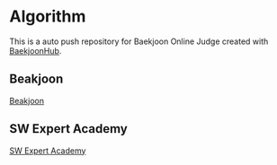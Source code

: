 # Algorithm
This is a auto push repository for Baekjoon Online Judge created with [BaekjoonHub](https://github.com/BaekjoonHub/BaekjoonHub).

## Beakjoon
[Beakjoon](https://www.acmicpc.net)

## SW Expert Academy
[SW Expert Academy](https://swexpertacademy.com/main/userpage/userInformation.do#)
